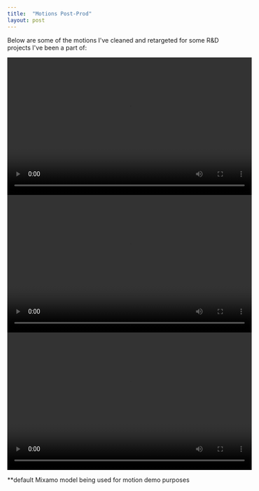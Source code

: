 ```yaml
---
title:  "Motions Post-Prod"
layout: post
---
```


Below are some of the motions I've cleaned and retargeted for some R&D projects I've been a part of:

<video width="560" height="315" controls>
  <source src="https://github.com/jwang412s/jwang412s.github.io/assets/109396990/ff7df7d1-f3dd-4a19-b770-5aac8296ead8" type="video/mp4">
  Your browser does not support the video tag.
</video>

<video width="560" height="315" controls>
  <source src="https://github.com/jwang412s/jwang412s.github.io/assets/109396990/e76ceb61-2d42-4778-9302-56df9ab726fd" type="video/mp4">
  Your browser does not support the video tag.
</video>

<video width="560" height="315" controls>
  <source src="https://github.com/jwang412s/jwang412s.github.io/assets/109396990/f315fbe5-1143-4bd2-95bc-4f88c1c5e73a" type="video/mp4">
  Your browser does not support the video tag.
</video>









**default Mixamo model being used for motion demo purposes





